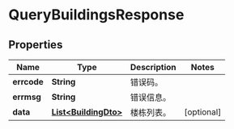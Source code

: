 
# QueryBuildingsResponse

## Properties
Name | Type | Description | Notes
------------ | ------------- | ------------- | -------------
**errcode** | **String** | 错误码。 | 
**errmsg** | **String** | 错误信息。 | 
**data** | [**List&lt;BuildingDto&gt;**](BuildingDto.md) | 楼栋列表。 |  [optional]



